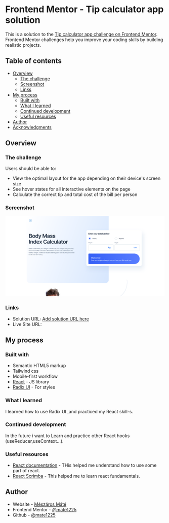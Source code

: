 # Frontend Mentor - Tip calculator app solution

This is a solution to the [Tip calculator app challenge on Frontend Mentor](https://www.frontendmentor.io/challenges/tip-calculator-app-ugJNGbJUX). Frontend Mentor challenges help you improve your coding skills by building realistic projects.

## Table of contents

- [Overview](#overview)
  - [The challenge](#the-challenge)
  - [Screenshot](#screenshot)
  - [Links](#links)
- [My process](#my-process)
  - [Built with](#built-with)
  - [What I learned](#what-i-learned)
  - [Continued development](#continued-development)
  - [Useful resources](#useful-resources)
- [Author](#author)
- [Acknowledgments](#acknowledgments)

## Overview

### The challenge

Users should be able to:

- View the optimal layout for the app depending on their device's screen size
- See hover states for all interactive elements on the page
- Calculate the correct tip and total cost of the bill per person

### Screenshot

![](./src/images/Screenshot.png)

### Links

- Solution URL: [Add solution URL here](https://your-solution-url.com)
- Live Site URL: [](https://mate1225.github.io/Body_Mass_Index_calculator/)

## My process

### Built with

- Semantic HTML5 markup
- Tailwind css
- Mobile-first workflow
- [React](https://reactjs.org/) - JS library
- [Radix UI](https://www.radix-ui.com/) - For styles

### What I learned

I learned how to use Radix UI ,and practiced my React skill-s.

### Continued development

In the future i want to Learn and practice other React hooks (useReducer,useContext...).

### Useful resources

- [React documentation](https://react.dev/) - THis helped me understand how to use some part of react.
- [React Scrimba](https://scrimba.com/learn/learnreact) - This helped me to learn react fundamentals.

## Author

- Website - [Mészáros Máté](https://mate1225.github.io/Projects/)
- Frontend Mentor - [@mate1225](https://www.frontendmentor.io/profile/mate1225)
- Github - [@mate1225](https://github.com/mate1225)
